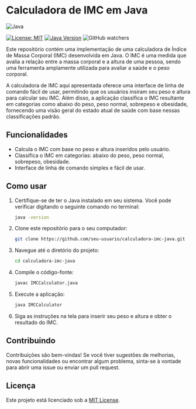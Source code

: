 # Calculadora de IMC em Java

![Java](https://img.shields.io/badge/java-%23ED8B00.svg?style=for-the-badge&logo=openjdk&logoColor=white)

[![License: MIT](https://img.shields.io/badge/License-MIT-yellow.svg)](https://opensource.org/licenses/MIT)
[![Java Version](https://img.shields.io/badge/Java-8%2B-blue)](https://www.java.com/)
![GitHub watchers](https://img.shields.io/github/watchers/rodrigoborge/calculadora-imc-java)

Este repositório contém uma implementação de uma calculadora de Índice de Massa Corporal (IMC) desenvolvida em Java. O IMC é uma medida que avalia a relação entre a massa corporal e a altura de uma pessoa, sendo uma ferramenta amplamente utilizada para avaliar a saúde e o peso corporal.

A calculadora de IMC aqui apresentada oferece uma interface de linha de comando fácil de usar, permitindo que os usuários insiram seu peso e altura para calcular seu IMC. Além disso, a aplicação classifica o IMC resultante em categorias como abaixo do peso, peso normal, sobrepeso e obesidade, fornecendo uma visão geral do estado atual de saúde com base nessas classificações padrão.

## Funcionalidades

- Calcula o IMC com base no peso e altura inseridos pelo usuário.
- Classifica o IMC em categorias: abaixo do peso, peso normal, sobrepeso, obesidade.
- Interface de linha de comando simples e fácil de usar.

## Como usar

1. Certifique-se de ter o Java instalado em seu sistema. Você pode verificar digitando o seguinte comando no terminal:

    ```bash
    java -version
    ```

2. Clone este repositório para o seu computador:

    ```bash
    git clone https://github.com/seu-usuario/calculadora-imc-java.git
    ```

3. Navegue até o diretório do projeto:

    ```bash
    cd calculadora-imc-java
    ```

4. Compile o código-fonte:

    ```bash
    javac IMCCalculator.java
    ```

5. Execute a aplicação:

    ```bash
    java IMCCalculator
    ```

6. Siga as instruções na tela para inserir seu peso e altura e obter o resultado do IMC.

## Contribuindo

Contribuições são bem-vindas! Se você tiver sugestões de melhorias, novas funcionalidades ou encontrar algum problema, sinta-se à vontade para abrir uma issue ou enviar um pull request.

## Licença

Este projeto está licenciado sob a [MIT License](LICENSE).
